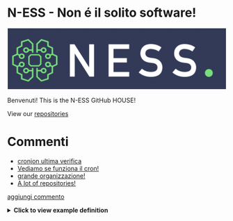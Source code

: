 # N-ESS - Non é il solito software!

<p align="center">
  <img src="https://raw.githubusercontent.com/n-essio/.github/main/profile/Schermata%202021-09-18%20alle%2006.28.58.png">
</p>

Benvenuti! This is the N-ESS GitHub HOUSE! 

View our [repositories](https://github.com/orgs/n-essio/repositories)


# Commenti 
<!-- BLOG-POST-LIST:START -->
- [cronjon ultima verifica](https://github.com/n-essio/.github/issues/4)
- [Vediamo se funziona il cron!](https://github.com/n-essio/.github/issues/3)
- [grande organizzazione!](https://github.com/n-essio/.github/issues/2)
- [A lot of repositories!](https://github.com/n-essio/.github/issues/1)
<!-- BLOG-POST-LIST:END -->
[aggiungi commento](https://github.com/n-essio/.github/issues/new)

<details><summary><strong>Click to view example definition</strong></summary>
<p>

<table>
<tr>
    <th>JSON</th>
    <th>YAML</th>
</tr>
<tr>
<td valign="top">

```json
{
    "stateDataFilter": {
      "input": "${ .orders }",
      "output": "${ .provisionedOrders }"
    }
}
```

</td>
<td valign="top">

```yaml
stateDataFilter:
  input: "${ .orders }"
  output: "${ .provisionedOrders }"
```

</td>
</tr>
</table>

</details>
